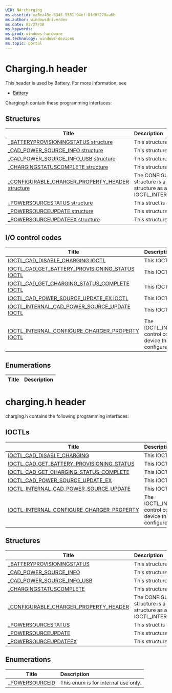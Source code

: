 ```yaml
---
UID: NA:charging
ms.assetid: ea5ea45e-3345-3551-94ef-8fd0f279aa6b
ms.author: windowsdriverdev
ms.date: 02/27/18
ms.keywords: 
ms.prod: windows-hardware
ms.technology: windows-devices
ms.topic: portal
---
```


# Charging.h header



This header is used by Battery. For more information, see
- [Battery](../_battery/index.md)

Charging.h contain these programming interfaces:


## Structures

| Title   | Description   |
| ---- |:---- |
| [_BATTERYPROVISIONINGSTATUS structure](ns-charging-_batteryprovisioningstatus.md) | This structure is for internal use only. |
| [_CAD_POWER_SOURCE_INFO structure](ns-charging-_cad_power_source_info.md) | This structure is for internal use only. |
| [_CAD_POWER_SOURCE_INFO_USB structure](ns-charging-_cad_power_source_info_usb.md) | This structure is for internal use only. |
| [_CHARGINGSTATUSCOMPLETE structure](ns-charging-_chargingstatuscomplete.md) | This structure is for internal use only. |
| [_CONFIGURABLE_CHARGER_PROPERTY_HEADER structure](ns-charging-_configurable_charger_property_header.md) | The CONFIGURABLE_CHARGER_PROPERTY_HEADER structure is a header that is used to create your own structure as an input to IOCTL_INTERNAL_CONFIGURE_CHARGER_PROPERTY. |
| [_POWERSOURCESTATUS structure](ns-charging-_powersourcestatus.md) | This struct is for internal use only. |
| [_POWERSOURCEUPDATE structure](ns-charging-_powersourceupdate.md) | This structure is for internal use only. |
| [_POWERSOURCEUPDATEEX structure](ns-charging-_powersourceupdateex.md) | This structure is for internal use only. |

## I/O control codes

| Title   | Description   |
| ---- |:---- |
| [IOCTL_CAD_DISABLE_CHARGING IOCTL](ni-charging-ioctl_cad_disable_charging.md) | This IOCTL is for internal use only. |
| [IOCTL_CAD_GET_BATTERY_PROVISIONING_STATUS IOCTL](ni-charging-ioctl_cad_get_battery_provisioning_status.md) | This IOCTL is for internal use only. |
| [IOCTL_CAD_GET_CHARGING_STATUS_COMPLETE IOCTL](ni-charging-ioctl_cad_get_charging_status_complete.md) | This IOCTL is for internal use only. |
| [IOCTL_CAD_POWER_SOURCE_UPDATE_EX IOCTL](ni-charging-ioctl_cad_power_source_update_ex.md) | This IOCTL is for internal use only. |
| [IOCTL_INTERNAL_CAD_POWER_SOURCE_UPDATE IOCTL](ni-charging-ioctl_internal_cad_power_source_update.md) | This IOCTL is for internal use only. |
| [IOCTL_INTERNAL_CONFIGURE_CHARGER_PROPERTY IOCTL](ni-charging-ioctl_internal_configure_charger_property.md) | The IOCTL_INTERNAL_CONFIGURE_CHARGER_PROPERTY control code is sent from a configurable charger to a device that handles configurable chargers. It configures charger properties. |

## Enumerations

| Title   | Description   |
| ---- |:----

# charging.h header



charging.h contains the following programming interfaces:




## IOCTLs
| Title | Description |
| ---- |:---- |
| [IOCTL_CAD_DISABLE_CHARGING](ni-charging-ioctl_cad_disable_charging.md) | This IOCTL is for internal use only. |
| [IOCTL_CAD_GET_BATTERY_PROVISIONING_STATUS](ni-charging-ioctl_cad_get_battery_provisioning_status.md) | This IOCTL is for internal use only. |
| [IOCTL_CAD_GET_CHARGING_STATUS_COMPLETE](ni-charging-ioctl_cad_get_charging_status_complete.md) | This IOCTL is for internal use only. |
| [IOCTL_CAD_POWER_SOURCE_UPDATE_EX](ni-charging-ioctl_cad_power_source_update_ex.md) | This IOCTL is for internal use only. |
| [IOCTL_INTERNAL_CAD_POWER_SOURCE_UPDATE](ni-charging-ioctl_internal_cad_power_source_update.md) | This IOCTL is for internal use only. |
| [IOCTL_INTERNAL_CONFIGURE_CHARGER_PROPERTY](ni-charging-ioctl_internal_configure_charger_property.md) | The IOCTL_INTERNAL_CONFIGURE_CHARGER_PROPERTY control code is sent from a configurable charger to a device that handles configurable chargers. It configures charger properties. |




## Structures
| Title | Description |
| ---- |:---- |
| [_BATTERYPROVISIONINGSTATUS](ns-charging-_batteryprovisioningstatus.md) | This structure is for internal use only. |
| [_CAD_POWER_SOURCE_INFO](ns-charging-_cad_power_source_info.md) | This structure is for internal use only. |
| [_CAD_POWER_SOURCE_INFO_USB](ns-charging-_cad_power_source_info_usb.md) | This structure is for internal use only. |
| [_CHARGINGSTATUSCOMPLETE](ns-charging-_chargingstatuscomplete.md) | This structure is for internal use only. |
| [_CONFIGURABLE_CHARGER_PROPERTY_HEADER](ns-charging-_configurable_charger_property_header.md) | The CONFIGURABLE_CHARGER_PROPERTY_HEADER structure is a header that is used to create your own structure as an input to IOCTL_INTERNAL_CONFIGURE_CHARGER_PROPERTY. |
| [_POWERSOURCESTATUS](ns-charging-_powersourcestatus.md) | This struct is for internal use only. |
| [_POWERSOURCEUPDATE](ns-charging-_powersourceupdate.md) | This structure is for internal use only. |
| [_POWERSOURCEUPDATEEX](ns-charging-_powersourceupdateex.md) | This structure is for internal use only. |


## Enumerations
| Title | Description |
| ---- |:---- |
| [_POWERSOURCEID](ne-charging-_powersourceid.md) | This enum is for internal use only. |